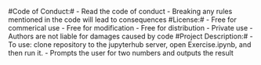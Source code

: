 #Code of Conduct:#
    - Read the code of conduct
    - Breaking any rules mentioned in the code will lead to consequences
#License:#
    - Free for commerical use
    - Free for modification
    - Free for distribution
    - Private use
    - Authors are not liable for damages caused by code
#Project Description:#
    - To use: clone repository to the jupyterhub server, open Exercise.ipynb, and then run it.
    - Prompts the user for two numbers and outputs the result
